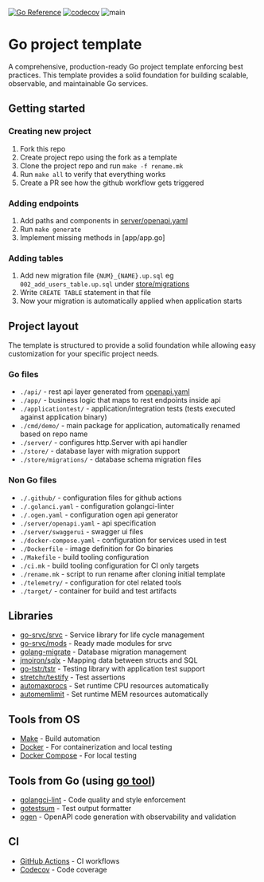 [![Go Reference](https://pkg.go.dev/badge/github.com/heppu/go-template.svg)](https://pkg.go.dev/github.com/heppu/go-template) [![codecov](https://codecov.io/github/heppu/go-template/graph/badge.svg?token=H3u7Ui9PfC)](https://codecov.io/github/heppu/go-template) ![main](https://github.com/heppu/go-template/actions/workflows/go.yaml/badge.svg?branch=main)

# Go project template

A comprehensive, production-ready Go project template enforcing best practices. This template provides a solid foundation for building scalable, observable, and maintainable Go services.

## Getting started

### Creating new project

1. Fork this repo
2. Create project repo using the fork as a template
3. Clone the project repo and run `make -f rename.mk`
4. Run `make all` to verify that everything works
5. Create a PR see how the github workflow gets triggered

### Adding endpoints

1. Add paths and components in [server/openapi.yaml](server/openapi.yaml)
2. Run `make generate`
3. Implement missing methods in [app/app.go]

### Adding tables

1. Add new migration file `{NUM}_{NAME}.up.sql` eg `002_add_users_table.up.sql` under [store/migrations](store/migrations)
2. Write `CREATE TABLE` statement in that file
3. Now your migration is automatically applied when application starts

## Project layout

The template is structured to provide a solid foundation while allowing easy customization for your specific project needs.

### Go files

- `./api/` - rest api layer generated from [openapi.yaml](server/openapi.yaml)
- `./app/` - business logic that maps to rest endpoints inside api
- `./applicationtest/` - application/integration tests (tests executed against application binary)
- `./cmd/demo/` - main package for application, automatically renamed based on repo name
- `./server/` - configures http.Server with api handler
- `./store/` - database layer with migration support
- `./store/migrations/` - database schema migration files

### Non Go files

- `./.github/` - configuration files for github actions
- `./.golanci.yaml` - configuration golangci-linter
- `./.ogen.yaml` - configuration ogen api generator
- `./server/openapi.yaml` - api specification
- `./server/swaggerui` - swagger ui files
- `./docker-compose.yaml` - configuration for services used in test
- `./Dockerfile` - image definition for Go binaries
- `./Makefile` - build tooling configuration
- `./ci.mk` - build tooling configuration for CI only targets
- `./rename.mk` - script to run rename after cloning initial template
- `./telemetry/` - configuration for otel related tools
- `./target/` - container for build and test artifacts

## Libraries

- [go-srvc/srvc](https://github.com/go-srvc/srvc) - Service library for life cycle management
- [go-srvc/mods](https://github.com/go-srvc/mods) - Ready made modules for srvc
- [golang-migrate](https://github.com/go-tstr/tstr/) - Database migration management
- [jmoiron/sqlx](https://github.com/jmoiron/sqlx) - Mapping data between structs and SQL
- [go-tstr/tstr](https://github.com/go-tstr/tstr) - Testing library with application test support
- [stretchr/testify](https://github.com/stretchr/testify) - Test assertions
- [automaxprocs](github.com/uber-go/automaxprocs) - Set runtime CPU resources automatically
- [automemlimit](github.com/KimMachineGun/automemlimit) - Set runtime MEM resources automatically

## Tools from OS

- [Make](https://www.gnu.org/software/make/) - Build automation
- [Docker](https://docs.docker.com/engine/install/) - For containerization and local testing
- [Docker Compose](https://docs.docker.com/compose/install/) - For local testing

## Tools from Go (using [go tool](https://go.dev/doc/modules/managing-dependencies#tools))

- [golangci-lint](https://golangci-lint.run/) - Code quality and style enforcement
- [gotestsum](https://github.com/gotestyourself/gotestsum) - Test output formatter
- [ogen](https://ogen.dev/docs/intro) - OpenAPI code generation with observability and validation

## CI

- [GitHub Actions](https://docs.github.com/en/actions) - CI workflows
- [Codecov](https://app.codecov.io/github/heppu/go-template) - Code coverage
